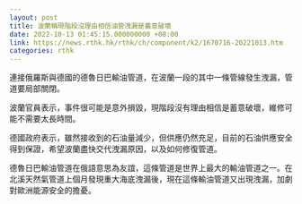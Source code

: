 ```yaml
---
layout: post
title: 波蘭稱現階段沒理由相信油管洩漏是蓄意破壞
date: 2022-10-13 01:45:15.000000000 +08:00
link: https://news.rthk.hk/rthk/ch/component/k2/1670716-20221013.htm
categories: rthk
---
```


連接俄羅斯與德國的德魯日巴輸油管道，在波蘭一段的其中一條管線發生洩漏，管道要局部關閉。

波蘭官員表示，事件很可能是意外損毀，現階段沒有理由相信是蓄意破壞，維修可能不需要太長時間。

德國政府表示，雖然接收到的石油量減少，但供應仍然充足，目前的石油供應安全得到保證，希望波蘭盡快交代洩漏原因，以及如何修復管道。

德魯日巴輸油管道在俄語意思為友誼，這條管道是世界上最大的輸油管道之一。在北溪天然氣管道上個月發現重大海底洩漏後，現在這條輸油管道又出現洩漏，加劇對歐洲能源安全的擔憂。
